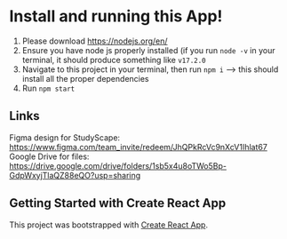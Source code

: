 # Install and running this App!

1. Please download https://nodejs.org/en/
2. Ensure you have node js properly installed (if you run `node -v` in your terminal, it should produce something like `v17.2.0`
3. Navigate to this project in your terminal, then run `npm i` --> this should install all the proper dependencies 
4. Run `npm start` 

## Links

Figma design for StudyScape:  https://www.figma.com/team_invite/redeem/JhQPkRcVc9nXcV1Ihlat67
Google Drive for files: https://drive.google.com/drive/folders/1sb5x4u8oTWo5Bp-GdpWxyjTlaQZ88eQO?usp=sharing

## Getting Started with Create React App

This project was bootstrapped with [Create React App](https://github.com/facebook/create-react-app).
